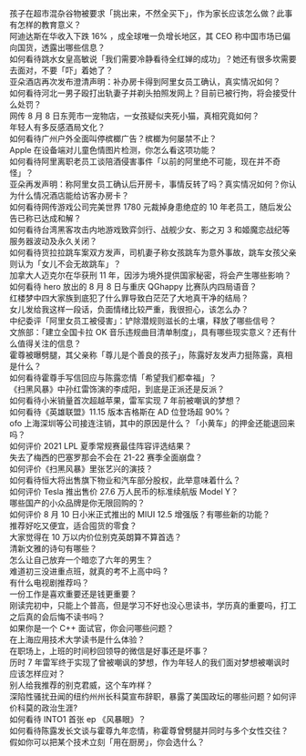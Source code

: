 孩子在超市混杂谷物被要求「挑出来，不然全买下」，作为家长应该怎么做？此事有怎样的教育意义？  
阿迪达斯在华收入下跌 16% ，成全球唯一负增长地区，其 CEO 称中国市场已偏向国货，透露出哪些信息？  
如何看待跳水女皇高敏说「我们需要冷静看待全红婵的成功」？她还有很多坎需要去面对，不要「吓」着她了？  
亚朵酒店再次发布澄清声明：补办房卡得到阿里女员工确认，真实情况如何？  
如何看待河北一男子殴打出轨妻子并剃头拍照发网上？目前已被行拘，将会接受什么处罚？  
网传 8 月 8 日东莞市一宠物店，一女孩疑似夹死小猫，真相究竟如何？  
年轻人有多反感酒局文化？  
如何看待广州户外全面叫停槟榔广告？槟榔为何屡禁不止？  
Apple 在设备端对儿童色情图片检测，你怎么看这项功能？  
如何看待阿里离职老员工谈陪酒侵害事件「以前的阿里绝不可能，现在并不奇怪」？  
亚朵再发声明：称阿里女员工确认后开房卡，事情反转了吗？真实情况如何？你认为什么情况酒店能给访客办房卡？  
如何看待网传游戏公司完美世界 1780 元裁掉身患绝症的 10 年老员工，随后发公告已称已达成和解？  
如何看待台湾黑客攻击内地游戏致弈剑行、战舰少女、影之刃 3 和姬魔恋战纪等服务器波动及永久关闭？  
如何看待货拉拉跳车案双方发声，司机妻子称女孩跳车为意外事故，跳车女孩父亲则认为「女儿不会无故跳车」？  
加拿大人迈克尔在华获刑 11 年，因涉为境外提供国家秘密，将会产生哪些影响？  
如何看待 hero 放出的 8 月 8 日与重庆 QGhappy 比赛队内四局语音？  
红楼梦中四大家族到底犯了什么罪导致白茫茫了大地真干净的结局？  
女儿发给我这样一段话，负面情绪比较严重，我很担心，该怎么办？  
中纪委评「阿里女员工被侵害」：铲除潜规则滋长的土壤，释放了哪些信号？  
文旅部：「建立全国卡拉 OK 音乐违规曲目清单制度」，具有哪些现实意义？还有什么值得关注的信息？  
霍尊被曝劈腿，其父亲称「尊儿是个善良的孩子」，陈露好友发声力挺陈露，真相是什么？  
如何看待霍尊手写信回应与陈露恋情「希望我们都幸福」？  
《扫黑风暴》中孙红雷饰演的李成阳，到底是正派还是反派？  
如何看待小米销量首次超越苹果，雷军实现 7 年前被嘲讽的梦想？  
如何看待《英雄联盟》11.15 版本吉格斯在 AD 位登场超 90%？  
ofo 上海深圳等公司接连注销，其中的原因是什么？「小黄车」的押金还能退回来吗？  
如何评价 2021 LPL 夏季常规赛最佳阵容评选结果？  
失去了梅西的巴塞罗那会不会在 21-22 赛季全面崩盘？  
如何评价《扫黑风暴》里张艺兴的演技？  
如何看待恒大将出售旗下物业和汽车部分股权，此举意味着什么？  
如何评价 Tesla 推出售价 27.6 万人民币的标准续航版 Model Y？  
哪些国产的小众品牌是你无限回购的？  
如何评价 8 月 10 日小米正式推出的 MIUI 12.5 增强版？有哪些新的功能？  
推荐好吃又便宜，适合囤货的零食？  
大家觉得在 10 万以内价位别克英朗算不算首选？  
清新文雅的诗句有哪些？  
怎么让自己放弃一个暗恋了六年的男生？  
难道初三没进重点班，就真的考不上高中吗 ?  
有什么电视剧推荐吗？  
一份工作是喜欢重要还是钱更重要？  
刚读完初中，只能上个普高，但是学习不好也没心思读书，学历真的重要吗，打工之后真的会后悔不读书吗？  
如果你是一个 C++ 面试官，你会问哪些问题？  
在上海应用技术大学读书是什么体验？  
在职场上，上班的时间秒回领导的微信是好事还是坏事？  
历时 7 年雷军终于实现了曾被嘲讽的梦想，作为年轻人的我们面对梦想被嘲讽时应该怎样应对？  
别人给我推荐的别克君威，这个车咋样？  
深陷性骚扰丑闻的纽约州州长科莫宣布辞职，暴露了美国政坛的哪些问题？如何评价科莫的政治生涯?  
如何看待 INTO1 首张 ep 《风暴眼》？  
如何看待陈露发长文谈与霍尊九年恋情，称霍尊曾劈腿并同时与多个女性交往？  
假如你可以把某个技术立刻「用在厨房」，你会选什么？  
